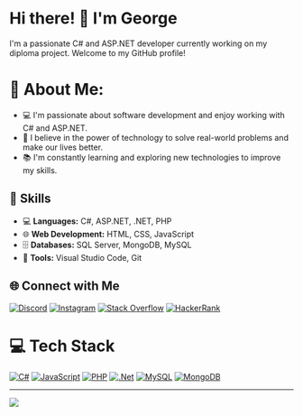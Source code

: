 # Hi there! 👋 I'm George

I'm a passionate C# and ASP.NET developer currently working on my diploma project. Welcome to my GitHub profile!

# 💫 About Me:

- 💻 I'm passionate about software development and enjoy working with C# and ASP.NET.
- 🌟 I believe in the power of technology to solve real-world problems and make our lives better.
- 📚 I'm constantly learning and exploring new technologies to improve my skills.

## 💼 Skills

- 💻 **Languages:** C#, ASP.NET, .NET, PHP
- 🌐 **Web Development:** HTML, CSS, JavaScript
- 🗄️ **Databases:** SQL Server, MongoDB, MySQL
- 🔧 **Tools:** Visual Studio Code, Git
  

## 🌐 Connect with Me
[![Discord](https://img.shields.io/badge/Discord-%237289DA.svg?logo=discord&logoColor=white)](https://discord.gg/TheyCallMeHotAsf#5920)
[![Instagram](https://img.shields.io/badge/Instagram-%23E4405F.svg?logo=Instagram&logoColor=white)](https://instagram.com/georgeishotasf) 
[![Stack Overflow](https://img.shields.io/badge/-Stackoverflow-FE7A16?logo=stack-overflow&logoColor=white)](https://stackoverflow.com/users/20838137)
[![HackerRank](https://img.shields.io/badge/-Hackerrank-2EC866?&logo=HackerRank&logoColor=white)](https://hackerrank.com/georgezargaryan7)

# 💻 Tech Stack
[![C#](https://img.shields.io/badge/c%23-%23239120.svg?style=for-the-badge&logo=c-sharp&logoColor=white)](https://learn.microsoft.com/en-us/dotnet/csharp/)
[![JavaScript](https://img.shields.io/badge/javascript-%23323330.svg?style=for-the-badge&logo=javascript&logoColor=%23F7DF1E)](https://www.javascript.com/)
[![PHP](https://img.shields.io/badge/php-%23777BB4.svg?style=for-the-badge&logo=php&logoColor=white)](https://www.php.net/)
[![.Net](https://img.shields.io/badge/.NET-5C2D91?style=for-the-badge&logo=.net&logoColor=white)](https://dotnet.microsoft.com/en-us/)
[![MySQL](https://img.shields.io/badge/mysql-%2300f.svg?style=for-the-badge&logo=mysql&logoColor=white)](https://www.mysql.com/)
[![MongoDB](https://img.shields.io/badge/MongoDB-%234ea94b.svg?style=for-the-badge&logo=mongodb&logoColor=white)](https://www.mongodb.com/home)


---
[![](https://visitcount.itsvg.in/api?id=GeorgeZargaryan&icon=2&color=0)](https://visitcount.itsvg.in)

<!---
GeorgeZargaryan/GeorgeZargaryan is a ✨ special ✨ repository because its `README.md` (this file) appears on your GitHub profile.
You can click the Preview link to take a look at your changes.
--->
